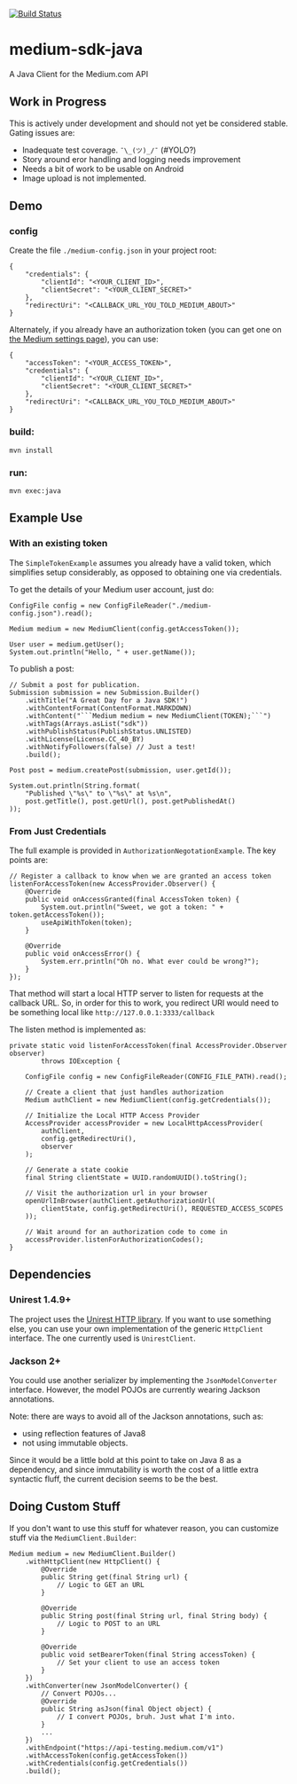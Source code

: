 [![Build Status](https://travis-ci.org/jamesonwilliams/medium-sdk-java.svg?branch=master)](https://travis-ci.org/jamesonwilliams/medium-sdk-java)

# medium-sdk-java
A Java Client for the Medium.com API

## Work in Progress

This is actively under development and should not yet be considered
stable. Gating issues are:

 - Inadequate test coverage. ```¯\_(ツ)_/¯``` (#YOLO?)
 - Story around eror handling and logging needs improvement
 - Needs a bit of work to be usable on Android
 - Image upload is not implemented.

## Demo

### config
Create the file `./medium-config.json` in your project root:

    {
        "credentials": {
            "clientId": "<YOUR_CLIENT_ID>",
            "clientSecret": "<YOUR_CLIENT_SECRET>"
        },
        "redirectUri": "<CALLBACK_URL_YOU_TOLD_MEDIUM_ABOUT>"
    }

Alternately, if you already have an authorization token (you can get one
on [the Medium settings page][settings]), you can use:

    {
        "accessToken": "<YOUR_ACCESS_TOKEN>",
        "credentials": {
            "clientId": "<YOUR_CLIENT_ID>",
            "clientSecret": "<YOUR_CLIENT_SECRET>"
        },
        "redirectUri": "<CALLBACK_URL_YOU_TOLD_MEDIUM_ABOUT>"
    }

### build:

    mvn install

### run:

    mvn exec:java

## Example Use

### With an existing token
The `SimpleTokenExample` assumes you already have a valid token, which
simplifies setup considerably, as opposed to obtaining one via
credentials.

To get the details of your Medium user account, just do:

    ConfigFile config = new ConfigFileReader("./medium-config.json").read();

    Medium medium = new MediumClient(config.getAccessToken());

    User user = medium.getUser();
    System.out.println("Hello, " + user.getName());

To publish a post:

    // Submit a post for publication.
    Submission submission = new Submission.Builder()
        .withTitle("A Great Day for a Java SDK!")
        .withContentFormat(ContentFormat.MARKDOWN)
        .withContent("```Medium medium = new MediumClient(TOKEN);```")
        .withTags(Arrays.asList("sdk"))
        .withPublishStatus(PublishStatus.UNLISTED)
        .withLicense(License.CC_40_BY)
        .withNotifyFollowers(false) // Just a test!
        .build();

    Post post = medium.createPost(submission, user.getId());

    System.out.println(String.format(
        "Published \"%s\" to \"%s\" at %s\n",
        post.getTitle(), post.getUrl(), post.getPublishedAt()
    ));

### From Just Credentials

The full example is provided in `AuthorizationNegotationExample`. The
key points are:

    // Register a callback to know when we are granted an access token
    listenForAccessToken(new AccessProvider.Observer() {
        @Override
        public void onAccessGranted(final AccessToken token) {
            System.out.println("Sweet, we got a token: " + token.getAccessToken());
            useApiWithToken(token);
        }

        @Override
        public void onAccessError() {
            System.err.println("Oh no. What ever could be wrong?");
        }
    });

That method will start a local HTTP server to listen for requests at the
callback URL. So, in order for this to work, you redirect URI would need
to be something local like `http://127.0.0.1:3333/callback`

The listen method is implemented as:

    private static void listenForAccessToken(final AccessProvider.Observer observer)
            throws IOException {

        ConfigFile config = new ConfigFileReader(CONFIG_FILE_PATH).read();

        // Create a client that just handles authorization
        Medium authClient = new MediumClient(config.getCredentials());

        // Initialize the Local HTTP Access Provider
        AccessProvider accessProvider = new LocalHttpAccessProvider(
            authClient,
            config.getRedirectUri(),
            observer
        );

        // Generate a state cookie
        final String clientState = UUID.randomUUID().toString();

        // Visit the authorization url in your browser
        openUrlInBrowser(authClient.getAuthorizationUrl(
            clientState, config.getRedirectUri(), REQUESTED_ACCESS_SCOPES
        ));

        // Wait around for an authorization code to come in
        accessProvider.listenForAuthorizationCodes();
    }

## Dependencies

### Unirest 1.4.9+

The project uses the [Unirest HTTP library][unirest]. If you want to use
something else, you can use your own implementation of the generic
`HttpClient` interface. The one currently used is `UnirestClient`.

### Jackson 2+

You could use another serializer by implementing the
`JsonModelConverter` interface. However, the model POJOs are currently
wearing Jackson annotations.

Note: there are ways to avoid all of the Jackson annotations, such as:

 - using reflection features of Java8
 - not using immutable objects.

Since it would be a little bold at this point to take on Java 8 as a
dependency, and since immutability is worth the cost of a little extra
syntactic fluff, the current decision seems to be the best.

## Doing Custom Stuff

If you don't want to use this stuff for whatever reason, you can
customize stuff via the `MediumClient.Builder`:

    Medium medium = new MediumClient.Builder()
        .withHttpClient(new HttpClient() {
            @Override
            public String get(final String url) {
                // Logic to GET an URL
            }

            @Override
            public String post(final String url, final String body) {
                // Logic to POST to an URL
            }

            @Override
            public void setBearerToken(final String accessToken) {
                // Set your client to use an access token
            }
        })
        .withConverter(new JsonModelConverter() {
            // Convert POJOs...
            @Override
            public String asJson(final Object object) {
                // I convert POJOs, bruh. Just what I'm into.
            }
            ...
        })
        .withEndpoint("https://api-testing.medium.com/v1")
        .withAccessToken(config.getAccessToken())
        .withCredentials(config.getCredentials())
        .build();

[unirest]: https://github.com/Mashape/unirest-java
[jackson]: https://github.com/FasterXML/jackson
[settings]: https://medium.com/me/settings

